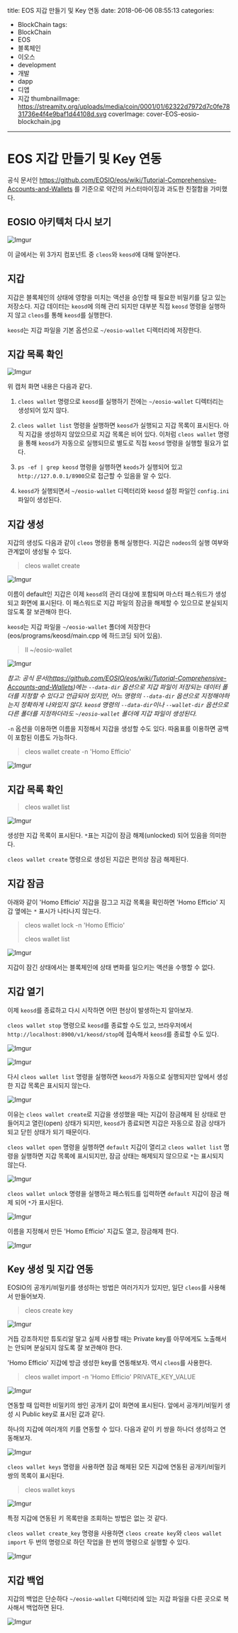 title: EOS 지갑 만들기 및 Key 연동
date: 2018-06-06 08:55:13
categories:
  - BlockChain
tags:
  - BlockChain
  - EOS
  - 블록체인
  - 이오스
  - development
  - 개발
  - dapp
  - 디앱
  - 지갑
thumbnailImage: https://streamity.org/uploads/media/coin/0001/01/62322d7972d7c0fe7831736e4f4e9baf1d44108d.svg
coverImage: cover-EOS-eosio-blockchain.jpg
---
# EOS 지갑 만들기 및 Key 연동

공식 문서인 https://github.com/EOSIO/eos/wiki/Tutorial-Comprehensive-Accounts-and-Wallets 를 기준으로 약간의 커스터마이징과 과도한 친절함을 가미했다.


## EOSIO 아키텍처 다시 보기

![Imgur](https://i.imgur.com/6rtKs0Z.png)

이 글에서는 위 3가지 컴포넌트 중 `cleos`와 `keosd`에 대해 알아본다.


## 지갑

지갑은 블록체인의 상태에 영향을 미치는 액션을 승인할 때 필요한 비밀키를 담고 있는 저장소다. 지갑 데이터는 `keosd`에 의해 관리 되지만 대부분 직접 `keosd` 명령을 실행하지 않고 `cleos`를 통해 `keosd`를 실행한다.

`keosd`는 지갑 파일을 기본 옵션으로 `~/eosio-wallet` 디렉터리에 저장한다.


## 지갑 목록 확인

![Imgur](https://i.imgur.com/GDyaXFi.png)

위 캡처 화면 내용은 다음과 같다.

1. `cleos wallet` 명령으로 `keosd`를 실행하기 전에는 `~/eosio-wallet` 디렉터리는 생성되어 있지 않다.

2. `cleos wallet list` 명령을 실행하면 `keosd`가 실행되고 지갑 목록이 표시된다. 아직 지갑을 생성하지 않았으므로 지갑 목록은 비어 있다. 이처럼 `cleos wallet` 명령을 통해 `keosd`가 자동으로 실행되므로 별도로 직접 `keosd` 명령을 실행할 필요가 없다.

3. `ps -ef | grep keosd` 명령을 실행하면 `keods`가 실행되어 있고 `http://127.0.0.1/8900`으로 접근할 수 있음을 알 수 있다.

4. `keosd`가 실행되면서 `~/eosio-wallet` 디렉터리와 `keosd` 설정 파일인 `config.ini` 파일이 생성된다.


## 지갑 생성

지갑의 생성도 다음과 같이 `cleos` 명령을 통해 실행한다. 지갑은 `nodeos`의 실행 여부와 관계없이 생성될 수 있다.

>cleos wallet create

![Imgur](https://i.imgur.com/aykCLV4.png)

이름이 default인 지갑은 이제 `keosd`의 관리 대상에 포함되며 마스터 패스워드가 생성되고 화면에 표시된다. 이 패스워드로 지갑 파일의 잠금을 해제할 수 있으므로 분실되지 않도록 잘 보관해야 한다.

`keosd`는 지갑 파일을 `~/eosio-wallet` 폴더에 저장한다(eos/programs/keosd/main.cpp 에 하드코딩 되어 있음).

>ll ~/eosio-wallet

![Imgur](https://i.imgur.com/E7AjVZC.png)

*참고: 공식 문서(https://github.com/EOSIO/eos/wiki/Tutorial-Comprehensive-Accounts-and-Wallets)에는 `--data-dir` 옵션으로 지갑 파일이 저장되는 데이터 폴더를 지정할 수 있다고 언급되어 있지만, 어느 명령의 `--data-dir` 옵션으로 지정해야하는지 정확하게 나와있지 않다. `keosd` 명령의 `--data-dir`이나 `--wallet-dir` 옵션으로 다른 폴더를 지정하더라도 `~/eosio-wallet` 폴더에 지갑 파일이 생성된다.*

`-n` 옵션을 이용하면 이름을 지정해서 지갑을 생성할 수도 있다. 따옴표를 이용하면 공백이 포함된 이름도 가능하다.

>cleos wallet create -n 'Homo Efficio'

![Imgur](https://i.imgur.com/WD0oIFO.png)

## 지갑 목록 확인

>cleos wallet list

![Imgur](https://i.imgur.com/fr4ejpP.png)

생성한 지갑 목록이 표시된다. `*`표는 지갑이 잠금 해제(unlocked) 되어 있음을 의미한다.

`cleos wallet create` 명령으로 생성된 지갑은 편의상 잠금 해제된다.

## 지갑 잠금

아래와 같이 'Homo Efficio' 지갑을 잠그고 지갑 목록을 확인하면 'Homo Efficio' 지갑 옆에는 `*` 표시가 나타나지 않는다.

>cleos wallet lock -n 'Homo Efficio'
>
>cleos wallet list

![Imgur](https://i.imgur.com/nPVBwLB.png)

지갑이 잠긴 상태에서는 블록체인에 상태 변화를 일으키는 액션을 수행할 수 없다.

## 지갑 열기

이제 `keosd`를 종료하고 다시 시작하면 어떤 현상이 발생하는지 알아보자.

`cleos wallet stop` 명령으로 `keosd`를 종료할 수도 있고, 브라우저에서 `http://localhost:8900/v1/keosd/stop`에 접속해서 `keosd`를 종료할 수도 있다.

![Imgur](https://i.imgur.com/fhcKGJr.png)

![Imgur](https://i.imgur.com/Uj5I3g7.png)

다시 `cleos wallet list` 명령을 실행하면 `keosd`가 자동으로 실행되지만 앞에서 생성한 지갑 목록은 표시되지 않는다.

![Imgur](https://i.imgur.com/n6e6JDW.png)

이유는 `cleos wallet create`로 지갑을 생성했을 때는 지갑이 잠금해제 된 상태로 만들어지고 열린(open) 상태가 되지만, `keosd`가 종료되면 지갑은 자동으로 잠금 상태가 되고 닫힌 상태가 되기 때문이다.

`cleos wallet open` 명령을 실행하면 `default` 지갑이 열리고 `cleos wallet list` 명령을 실행하면 지갑 목록에 표시되지만, 잠금 상태는 해제되지 않으므로 `*`는 표시되지 않는다.

![Imgur](https://i.imgur.com/NjyKtDO.png)

`cleos wallet unlock` 명령을 실행하고 패스워드를 입력하면 `default` 지갑이 잠금 해제 되어 `*`가 표시된다.

![Imgur](https://i.imgur.com/f9sE5RX.png)

이름을 지정해서 만든 'Homo Efficio' 지갑도 열고, 잠금해제 한다.

![Imgur](https://i.imgur.com/E7tbYbB.png)


## Key 생성 및 지갑 연동

EOSIO의 공개키/비밀키를 생성하는 방법은 여러가지가 있지만, 일단 `cleos`를 사용해서 만들어보자.

>cleos create key

![Imgur](https://i.imgur.com/W9YMwuz.png)

거듭 강조하지만 튜토리알 말고 실제 사용할 때는 Private key를 아무에게도 노출해서는 안되며 분실되지 않도록 잘 보관해야 한다.

'Homo Efficio' 지갑에 방금 생성한 key를 연동해보자. 역시 `cleos`를 사용한다.

>cleos wallet import -n 'Homo Efficio' PRIVATE\_KEY\_VALUE

![Imgur](https://i.imgur.com/AZXdzlF.png)

연동할 때 입력한 비밀키의 쌍인 공개키 값이 화면에 표시된다. 앞에서 공개키/비밀키 생성 시 Public key로 표시된 값과 같다.

하나의 지갑에 여러개의 키를 연동할 수 있다. 다음과 같이 키 쌍을 하나더 생성하고 연동해보자.

![Imgur](https://i.imgur.com/UEHw2jn.png)

`cleos wallet keys` 명령을 사용하면 잠금 해제된 모든 지갑에 연동된 공개키/비밀키 쌍의 목록이 표시된다.

>cleos wallet keys

![Imgur](https://i.imgur.com/sZ8FqTs.png)

특정 지갑에 연동된 키 목록만을 조회하는 방법은 없는 것 같다.

`cleos wallet create_key` 명령을 사용하면 `cleos create key`와 `cleos wallet import` 두 번의 명령으로 하던 작업을 한 번의 명령으로 실행할 수 있다.

![Imgur](https://i.imgur.com/wIiC0R3.png)


## 지갑 백업

지갑의 백업은 단순하다 `~/eosio-wallet` 디렉터리에 있는 지갑 파일을 다른 곳으로 복사해서 백업하면 된다.

![Imgur](https://i.imgur.com/ZmBVfbf.png)

